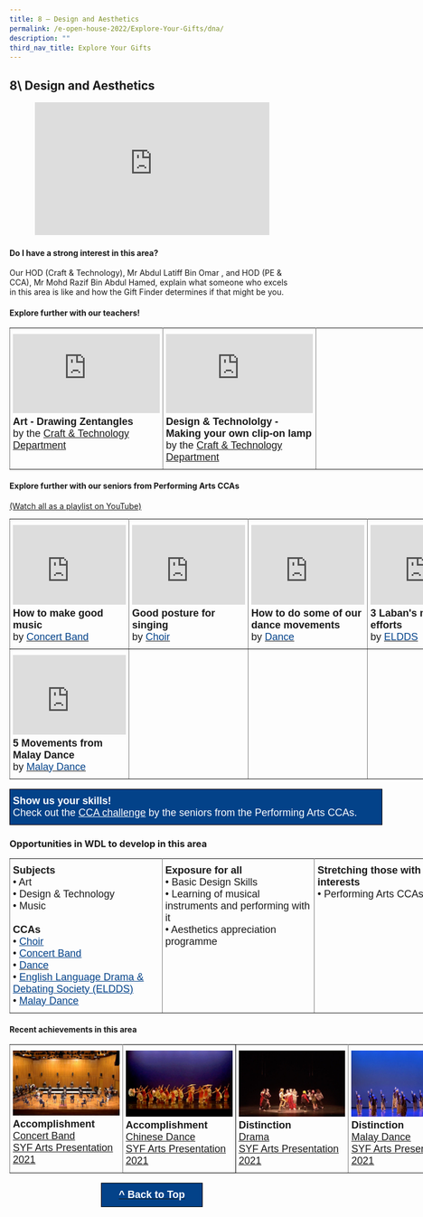 ```yaml
---
title: 8 – Design and Aesthetics
permalink: /e-open-house-2022/Explore-Your-Gifts/dna/
description: ""
third_nav_title: Explore Your Gifts
---
```

## 8\ Design and Aesthetics

<center><iframe width="415" height="235" src="https://www.youtube.com/embed/RgBmc56Vzvk" title="WDL Gift Finder Report - Design & Aesthetics" frameborder="0" allow="accelerometer; autoplay; clipboard-write; encrypted-media; gyroscope; picture-in-picture" allowfullscreen></iframe></center>

#### Do I have a strong interest in this area?

Our HOD (Craft & Technology), Mr Abdul Latiff Bin Omar , and HOD (PE & CCA), Mr Mohd Razif Bin Abdul Hamed, explain what someone who excels in this area is like and how the Gift Finder determines if that might be you.

#### Explore further with our teachers!

<style type="text/css">
.tg  {border-collapse:collapse;border-spacing:0;margin:0px auto;}
.tg td{border-color:black;border-style:solid;border-width:1px;font-family:Arial, sans-serif;font-size:14px;
  overflow:hidden;padding:10px 5px;word-break:normal;}
.tg th{border-color:black;border-style:solid;border-width:1px;font-family:Arial, sans-serif;font-size:14px;
  font-weight:normal;overflow:hidden;padding:10px 5px;word-break:normal;}
.tg .tg-fuxe{border-color:inherit;font-size:18px;text-align:left;vertical-align:top}
</style>
<table class="tg" style="undefined;table-layout: fixed; width: 810px">
<colgroup>
<col style="width: 270px">
<col style="width: 270px">
<col style="width: 270px">
</colgroup>
<tbody>
  <tr>
    <td class="tg-fuxe"><iframe width="260" height="140" src="https://www.youtube.com/embed/fO6Qk2P6m5Q" title="Drawing Zentagles (Art)" frameborder="0" allow="accelerometer; autoplay; clipboard-write; encrypted-media; gyroscope; picture-in-picture" allowfullscreen></iframe><span style="font-weight:700;font-style:normal">Art - Drawing Zentangles</span><br><span style="font-weight:400;font-style:normal">by the </span><a href="/wdl-experience/craft-and-technology/" target="_blank" rel="noopener noreferrer"><span style="font-weight:inherit;font-style:inherit">Craft &amp; Technology Department</span></a></td>
    <td class="tg-fuxe"><iframe width="260" height="140" src="https://www.youtube.com/embed/jEsYcgOm528" title="Making your own clip-on lamp (Design & Technology)" frameborder="0" allow="accelerometer; autoplay; clipboard-write; encrypted-media; gyroscope; picture-in-picture" allowfullscreen></iframe><span style="font-weight:700;font-style:normal">Design &amp; Technololgy - Making your own clip-on lamp</span><br><span style="font-weight:400;font-style:normal">by the </span><a href="/wdl-experience/craft-and-technology/" target="_blank" rel="noopener noreferrer"><span style="font-weight:inherit;font-style:inherit">Craft &amp; Technology Department</span></a></td>
    <td class="tg-fuxe"></td>
  </tr>
</tbody>
</table>


#### Explore further with our seniors from Performing Arts CCAs

[(Watch all as a playlist on YouTube)](https://www.youtube.com/playlist?list=PL3LU17pYOYNJvUXJtuBMSv2PAipuGzcG6)

<style type="text/css">
.tg  {border-collapse:collapse;border-spacing:0;margin:0px auto;}
.tg td{border-color:black;border-style:solid;border-width:1px;font-family:Arial, sans-serif;font-size:14px;
  overflow:hidden;padding:10px 5px;word-break:normal;}
.tg th{border-color:black;border-style:solid;border-width:1px;font-family:Arial, sans-serif;font-size:14px;
  font-weight:normal;overflow:hidden;padding:10px 5px;word-break:normal;}
.tg .tg-fuxe{border-color:inherit;font-size:18px;text-align:left;vertical-align:top}
</style>
<table class="tg" style="undefined;table-layout: fixed; width: 800px">
<colgroup>
<col style="width: 200px">
<col style="width: 200px">
<col style="width: 200px">
<col style="width: 200px">
</colgroup>
<tbody>
  <tr>
    <td class="tg-fuxe"><iframe width="200" height="141" src="https://www.youtube.com/embed/-ypN6Liyj8I" title="How to make good music (Concert Band)" frameborder="0" allow="accelerometer; autoplay; clipboard-write; encrypted-media; gyroscope; picture-in-picture" allowfullscreen></iframe><span style="font-weight:bold;font-style:normal">How to make good music</span><br>by <a href="/ccas/performing-arts/#2" target="_blank" rel="noopener noreferrer"><span style="font-weight:inherit;font-style:inherit;color:#034289">Concert Band</span></a></td>
    <td class="tg-fuxe"><iframe width="200" height="141" src="https://www.youtube.com/embed/up_JZLSjUFs" title="How to have great posture when you sing (by Choir)" frameborder="0" allow="accelerometer; autoplay; clipboard-write; encrypted-media; gyroscope; picture-in-picture" allowfullscreen></iframe><span style="font-weight:bold;font-style:normal">Good posture for singing</span><br><span style="font-weight:400;font-style:normal">by</span><span style="font-weight:400;font-style:normal;color:#034289"> </span><a href="/ccas/performing-arts/#1" target="_blank" rel="noopener noreferrer"><span style="font-weight:inherit;font-style:inherit;color:#034289">Choir</span></a></td>
    <td class="tg-fuxe"><iframe width="200" height="141" src="https://www.youtube.com/embed/2UX5FxEEvz0" title="How to do some of our dance movements (Dance)" frameborder="0" allow="accelerometer; autoplay; clipboard-write; encrypted-media; gyroscope; picture-in-picture" allowfullscreen></iframe><span style="font-weight:bold;font-style:normal">How to do some of our dance movements</span><br>by <a href="/ccas/performing-arts/#3" target="_blank" rel="noopener noreferrer"><span style="font-weight:inherit;font-style:inherit;color:#034289">Dance</span></a></td>
    <td class="tg-fuxe"><iframe width="200" height="141" src="https://www.youtube.com/embed/YeV8gmhPX_o" title="3 Laban's movement efforts (ELDDS)" frameborder="0" allow="accelerometer; autoplay; clipboard-write; encrypted-media; gyroscope; picture-in-picture" allowfullscreen></iframe><span style="font-weight:bold;font-style:normal">3 Laban's movement efforts</span><br>by <a href="/ccas/performing-arts/#4" target="_blank" rel="noopener noreferrer"><span style="font-weight:inherit;font-style:inherit;color:#034289">ELDDS</span></a><br></td>
  </tr>
  <tr>
    <td class="tg-fuxe"><iframe width="200" height="141" src="https://www.youtube.com/embed/fpk4bBR5qrI" title="5 Movements from Malay Dance (Malay Dance)" frameborder="0" allow="accelerometer; autoplay; clipboard-write; encrypted-media; gyroscope; picture-in-picture" allowfullscreen></iframe><span style="font-weight:bold;font-style:normal">5 Movements from Malay Dance</span><br><span style="font-weight:400;font-style:normal">by </span><a href="/ccas/performing-arts/#5" target="_blank" rel="noopener noreferrer"><span style="font-weight:inherit;font-style:inherit;color:#034289">Malay Dance</span></a></td>
    <td class="tg-fuxe"></td>
    <td class="tg-fuxe"></td>
    <td class="tg-fuxe"></td>
  </tr>
</tbody>
</table>

<br>

<style type="text/css">
.tg  {border-collapse:collapse;border-spacing:0;margin:0px auto;}
.tg td{border-color:black;border-style:solid;border-width:1px;font-family:Arial, sans-serif;font-size:14px;
  overflow:hidden;padding:10px 5px;word-break:normal;}
.tg th{border-color:black;border-style:solid;border-width:1px;font-family:Arial, sans-serif;font-size:14px;
  font-weight:normal;overflow:hidden;padding:10px 5px;word-break:normal;}
.tg .tg-hqaq{background-color:#034289;color:#ffffff;font-size:18px;text-align:left;vertical-align:top}
</style>
<table class="tg" style="undefined;table-layout: fixed; width: 660px">
<colgroup>
<col style="width: 660px">
</colgroup>
<tbody>
  <tr>
    <td class="tg-hqaq"><span style="font-weight:600;font-style:normal">Show us your skills!</span><br><span style="font-weight:400;font-style:normal">Check out the </span><a href="/eopenhouse-2021/#3" target="_blank" rel="noopener noreferrer"><span style="font-style:inherit;text-decoration:underline;color:#FFF;background-color:#034289">CCA challenge</span></a> by the seniors from the Performing Arts CCAs.</td>
  </tr>
</tbody>
</table>

### Opportunities in WDL to develop in this area

<style type="text/css">
.tg  {border-collapse:collapse;border-spacing:0;margin:0px auto;}
.tg td{border-color:black;border-style:solid;border-width:1px;font-family:Arial, sans-serif;font-size:14px;
  overflow:hidden;padding:10px 5px;word-break:normal;}
.tg th{border-color:black;border-style:solid;border-width:1px;font-family:Arial, sans-serif;font-size:14px;
  font-weight:normal;overflow:hidden;padding:10px 5px;word-break:normal;}
.tg .tg-fuxe{border-color:inherit;font-size:18px;text-align:left;vertical-align:top}
</style>
<table class="tg" style="undefined;table-layout: fixed; width: 810px">
<colgroup>
<col style="width: 270px">
<col style="width: 270px">
<col style="width: 270px">
</colgroup>
<tbody>
  <tr>
    <td class="tg-fuxe"><span style="font-weight:600;font-style:inherit">Subjects</span><br><span style="font-weight:400;font-style:normal">•</span><span style="font-weight:400;font-style:inherit"> Art</span><br><span style="font-weight:400;font-style:normal">•</span><span style="font-weight:400;font-style:inherit"> Design &amp; Technology</span><br><span style="font-weight:400;font-style:normal">•</span><span style="font-weight:400;font-style:inherit"> Music</span><br><br><span style="font-weight:600;font-style:inherit">CCAs</span><br><span style="font-weight:400;font-style:normal">• </span><a href="/ccas/performing-arts/#1" target="_blank" rel="noopener noreferrer"><span style="font-weight:400;font-style:inherit;text-decoration:underline;color:#034289">Choir</span></a><br><span style="font-weight:400;font-style:normal">• </span><a href="/ccas/performing-arts/#2" target="_blank" rel="noopener noreferrer"><span style="font-weight:400;font-style:inherit;text-decoration:underline;color:#034289">Concert Band</span></a><br><span style="font-weight:400;font-style:normal">• </span><a href="/ccas/performing-arts/#3" target="_blank" rel="noopener noreferrer"><span style="font-weight:400;font-style:inherit;text-decoration:none;color:#034289">Dance</span></a><br><span style="font-weight:400;font-style:normal">• </span><a href="/ccas/performing-arts/#4" target="_blank" rel="noopener noreferrer"><span style="font-weight:400;font-style:inherit;text-decoration:underline;color:#034289">English Language Drama &amp; Debating Society (ELDDS)</span></a><br><span style="font-weight:400;font-style:normal">• </span><a href="/ccas/performing-arts/#5" target="_blank" rel="noopener noreferrer"><span style="font-weight:400;font-style:inherit;text-decoration:underline;color:#034289">Malay Dance</span></a></td>
    <td class="tg-fuxe"><span style="font-weight:600;font-style:inherit">Exposure for all</span><br><span style="font-weight:400;font-style:normal">•</span><span style="font-weight:400;font-style:inherit"> Basic Design Skills</span><br><span style="font-weight:400;font-style:normal">•</span><span style="font-weight:400;font-style:inherit"> Learning of musical instruments and performing with it</span><br><span style="font-weight:400;font-style:normal">•</span><span style="font-weight:400;font-style:inherit"> Aesthetics appreciation programme</span></td>
    <td class="tg-fuxe"><span style="font-weight:600;font-style:inherit">Stretching those with strong interests</span><br><span style="font-weight:400;font-style:normal">•</span><span style="font-weight:400;font-style:inherit"> Performing Arts CCAs</span></td>
  </tr>
</tbody>
</table>




#### Recent achievements in this area

<style type="text/css">
.tg  {border-collapse:collapse;border-spacing:0;margin:0px auto;}
.tg td{border-color:black;border-style:solid;border-width:1px;font-family:Arial, sans-serif;font-size:14px;
  overflow:hidden;padding:10px 5px;word-break:normal;}
.tg th{border-color:black;border-style:solid;border-width:1px;font-family:Arial, sans-serif;font-size:14px;
  font-weight:normal;overflow:hidden;padding:10px 5px;word-break:normal;}
.tg .tg-fuxe{border-color:inherit;font-size:18px;text-align:left;vertical-align:top}
.tg .tg-nx8p{font-size:18px;text-align:left;vertical-align:top}
</style>
<table class="tg" style="undefined;table-layout: fixed; width: 800px">
<colgroup>
<col style="width: 200px">
<col style="width: 200px">
<col style="width: 200px">
<col style="width: 200px">
</colgroup>
<tbody>
  <tr>
    <td class="tg-fuxe"><img src="/images/pa-awa-1.jpeg" 
     style="width:100%"><span style="font-weight:700;font-style:normal">Accomplishment</span><br><a href="https://www.instagram.com/p/COc8VC3h_I_/" target="_blank" rel="noopener noreferrer"><span style="font-weight:inherit;font-style:inherit;text-decoration:underline">Concert Band</span></a><br><a href="https://www.instagram.com/p/COc8VC3h_I_/" target="_blank" rel="noopener noreferrer"><span style="font-weight:inherit;font-style:inherit;text-decoration:underline">SYF Arts Presentation 2021</span></a></td>
    <td class="tg-nx8p"><img src="/images/pa-awa-2.png" 
     style="width:100%"><span style="font-weight:700;font-style:normal">Accomplishment</span><br><a href="https://www.instagram.com/p/COc7_uSBjEe/" target="_blank" rel="noopener noreferrer"><span style="font-weight:inherit;font-style:inherit;text-decoration:underline">Chinese Dance</span></a><br><a href="https://www.instagram.com/p/COc7_uSBjEe/" target="_blank" rel="noopener noreferrer"><span style="font-weight:inherit;font-style:inherit;text-decoration:underline">SYF Arts Presentation 2021</span></a></td>
    <td class="tg-fuxe"><img src="/images/pa-awa-3.jpeg" 
     style="width:100%"><span style="font-weight:700;font-style:normal">Distinction</span><br><a href="https://www.instagram.com/p/COc8eJihP3P/" target="_blank" rel="noopener noreferrer"><span style="font-weight:inherit;font-style:inherit;text-decoration:underline">Drama</span></a><br><a href="https://www.instagram.com/p/COc8eJihP3P/" target="_blank" rel="noopener noreferrer"><span style="font-weight:inherit;font-style:inherit;text-decoration:underline">SYF Arts Presentation 2021</span></a></td>
    <td class="tg-fuxe"><img src="/images/pa-awa-4.png" 
     style="width:100%"><span style="font-weight:700;font-style:normal">Distinction</span><br><a href="https://www.instagram.com/p/CNH6nI6Ba6p/" target="_blank" rel="noopener noreferrer"><span style="font-weight:inherit;font-style:inherit;text-decoration:underline">Malay Dance</span></a><br><a href="https://www.instagram.com/p/CNH6nI6Ba6p/" target="_blank" rel="noopener noreferrer"><span style="font-weight:inherit;font-style:inherit;text-decoration:underline">SYF Arts Presentation 2021</span></a></td>
  </tr>
</tbody>
</table>

<br>

<style type="text/css">
.tg  {border-collapse:collapse;border-spacing:0;margin:0px auto;}
.tg td{border-color:black;border-style:solid;border-width:1px;font-family:Arial, sans-serif;font-size:14px;
  overflow:hidden;padding:10px 5px;word-break:normal;}
.tg th{border-color:black;border-style:solid;border-width:1px;font-family:Arial, sans-serif;font-size:14px;
  font-weight:normal;overflow:hidden;padding:10px 5px;word-break:normal;}
.tg .tg-w45d{background-color:#034289;color:#ffffff;font-size:18px;font-weight:bold;text-align:center;vertical-align:top}
</style>
<table class="tg" style="undefined;table-layout: fixed; width: 180px">
<colgroup>
<col style="width: 180px">
</colgroup>
<tbody>
  <tr>
    <td class="tg-w45d"><a href="#1"><span style="color:#FFF;background-color:#034289">^ Back to Top</span></a></td>
  </tr>
</tbody>
</table>